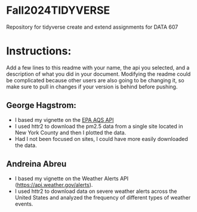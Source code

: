 # Fall2024TIDYVERSE
Repository for tidyverse create and extend assignments for DATA 607

# Instructions:

Add a few lines to this readme with your name, the api you selected, and a description of what you did in your
document. Modifying the readme could be complicated because other users are also going to be changing it, so
make sure to pull in changes if your version is behind before pushing. 

## George Hagstrom:
* I based my vignette on the [EPA AQS API](https://aqs.epa.gov/aqsweb/documents/data_api.html)
* I used httr2 to download the pm2.5 data from a single site located in New York County and then I plotted the data.
* Had I not been focused on sites, I could have more easily downloaded the data.

## Andreina Abreu
* I based my vignette on the Weather Alerts API (https://api.weather.gov/alerts).
* I used httr2 to download data on severe weather alerts across the United States and analyzed the frequency of different types of weather events.
